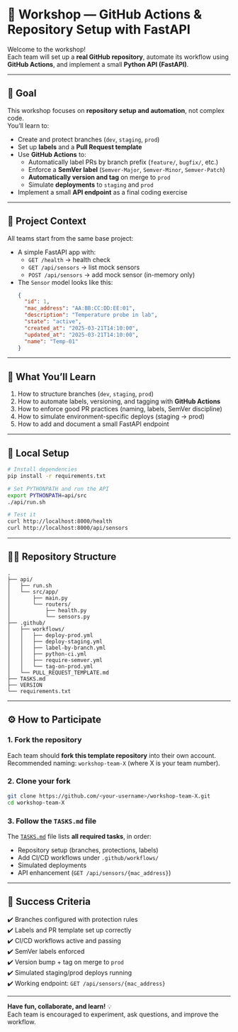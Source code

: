 # 🚀 Workshop — GitHub Actions & Repository Setup with FastAPI

Welcome to the workshop!  
Each team will set up a **real GitHub repository**, automate its workflow using **GitHub Actions**, and implement a small **Python API (FastAPI)**.

---

## 🎯 Goal

This workshop focuses on **repository setup and automation**, not complex code.  
You’ll learn to:

- Create and protect branches (`dev`, `staging`, `prod`)
- Set up **labels** and a **Pull Request template**
- Use **GitHub Actions** to:
  - Automatically label PRs by branch prefix (`feature/`, `bugfix/`, etc.)
  - Enforce a **SemVer label** (`Semver-Major`, `Semver-Minor`, `Semver-Patch`)
  - **Automatically version and tag** on merge to `prod`
  - Simulate **deployments** to `staging` and `prod`
- Implement a small **API endpoint** as a final coding exercise

---

## 🧠 Project Context

All teams start from the same base project:
- A simple FastAPI app with:
  - `GET /health` → health check  
  - `GET /api/sensors` → list mock sensors  
  - `POST /api/sensors` → add mock sensor (in-memory only)
- The `Sensor` model looks like this:
  ```json
  {
    "id": 1,
    "mac_address": "AA:BB:CC:DD:EE:01",
    "description": "Temperature probe in lab",
    "state": "active",
    "created_at": "2025-03-21T14:10:00",
    "updated_at": "2025-03-21T14:10:00",
    "name": "Temp-01"
  }
  ```

---

## 🧩 What You’ll Learn

1. How to structure branches (`dev`, `staging`, `prod`)
2. How to automate labels, versioning, and tagging with **GitHub Actions**
3. How to enforce good PR practices (naming, labels, SemVer discipline)
4. How to simulate environment-specific deploys (staging → prod)
5. How to add and document a small FastAPI endpoint

---

## 🧰 Local Setup

```bash
# Install dependencies
pip install -r requirements.txt

# Set PYTHONPATH and run the API
export PYTHONPATH=api/src
./api/run.sh

# Test it
curl http://localhost:8000/health
curl http://localhost:8000/api/sensors
```

---

## 🧑‍💻 Repository Structure

```
.
├── api/
│   ├── run.sh
│   └── src/app/
│       ├── main.py
│       └── routers/
│           ├── health.py
│           └── sensors.py
├── .github/
│   ├── workflows/
│   │   ├── deploy-prod.yml
│   │   ├── deploy-staging.yml
│   │   ├── label-by-branch.yml
│   │   ├── python-ci.yml
│   │   ├── require-semver.yml
│   │   └── tag-on-prod.yml
│   └── PULL_REQUEST_TEMPLATE.md
├── TASKS.md
├── VERSION
└── requirements.txt
```

---

## ⚙️ How to Participate

### 1. Fork the repository
Each team should **fork this template repository** into their own account.  
Recommended naming: `workshop-team-X` (where X is your team number).

### 2. Clone your fork
```bash
git clone https://github.com/<your-username>/workshop-team-X.git
cd workshop-team-X
```

### 3. Follow the `TASKS.md` file
The [`TASKS.md`](./TASKS.md) file lists **all required tasks**, in order:
- Repository setup (branches, protections, labels)
- Add CI/CD workflows under `.github/workflows/`
- Simulated deployments
- API enhancement (`GET /api/sensors/{mac_address}`)

---

## 🏁 Success Criteria

✔️ Branches configured with protection rules  
✔️ Labels and PR template set up correctly  
✔️ CI/CD workflows active and passing  
✔️ SemVer labels enforced  
✔️ Version bump + tag on merge to `prod`  
✔️ Simulated staging/prod deploys running  
✔️ Working endpoint: `GET /api/sensors/{mac_address}`  

---

**Have fun, collaborate, and learn!** 💡  
Each team is encouraged to experiment, ask questions, and improve the workflow.
